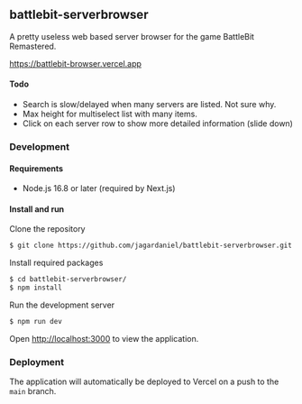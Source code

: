 ## battlebit-serverbrowser

A pretty useless web based server browser for the game BattleBit Remastered.

https://battlebit-browser.vercel.app

#### Todo

- Search is slow/delayed when many servers are listed. Not sure why.
- Max height for multiselect list with many items.
- Click on each server row to show more detailed information (slide down)

### Development

#### Requirements

- Node.js 16.8 or later (required by Next.js)

#### Install and run

Clone the repository

```bash
$ git clone https://github.com/jagardaniel/battlebit-serverbrowser.git
```

Install required packages

```bash
$ cd battlebit-serverbrowser/
$ npm install
```

Run the development server

```bash
$ npm run dev
```

Open [http://localhost:3000](http://localhost:3000) to view the application.

### Deployment

The application will automatically be deployed to Vercel on a push to the `main` branch.
